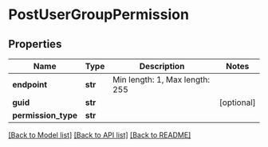 # PostUserGroupPermission

## Properties
Name | Type | Description | Notes
------------ | ------------- | ------------- | -------------
**endpoint** | **str** | Min length: 1, Max length: 255 | 
**guid** | **str** |  | [optional] 
**permission_type** | **str** |  | 

[[Back to Model list]](../README.md#documentation-for-models) [[Back to API list]](../README.md#documentation-for-api-endpoints) [[Back to README]](../README.md)

